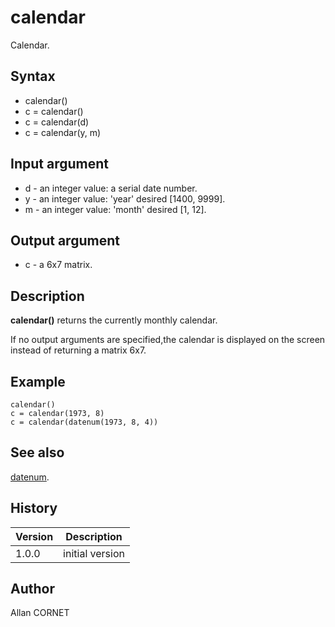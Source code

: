 

# calendar

Calendar.

## Syntax

- calendar()
- c = calendar()
- c = calendar(d)
- c = calendar(y, m)

## Input argument

 - d - an integer value: a serial date number.
 - y - an integer value: 'year' desired [1400, 9999].
 - m - an integer value: 'month' desired [1, 12].

## Output argument

 - c - a 6x7 matrix.

## Description


  <p><b>calendar()</b> returns the currently monthly calendar.</p>
  <p>If no output arguments are specified,the calendar is displayed on the screen instead of returning a matrix 6x7.</p>


## Example

```Nelson
calendar()
c = calendar(1973, 8)
c = calendar(datenum(1973, 8, 4))
```

## See also

[datenum](datenum.md).
## History

|Version|Description|
|------|------|
|1.0.0|initial version|


## Author

Allan CORNET



